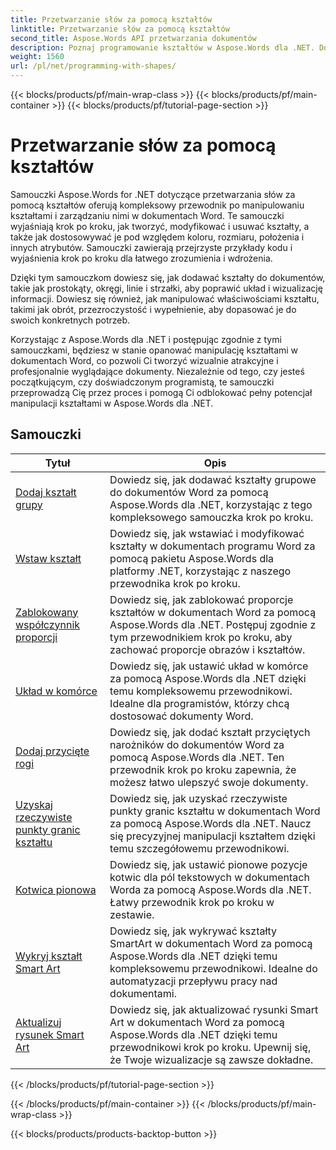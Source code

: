 ```yaml
---
title: Przetwarzanie słów za pomocą kształtów
linktitle: Przetwarzanie słów za pomocą kształtów
second_title: Aspose.Words API przetwarzania dokumentów
description: Poznaj programowanie kształtów w Aspose.Words dla .NET. Dowiedz się, jak manipulować kształtami i dostosowywać je w dokumentach Word, korzystając z samouczków krok po kroku i przykładowego kodu w języku C#.
weight: 1560
url: /pl/net/programming-with-shapes/
---
```


{{< blocks/products/pf/main-wrap-class >}}
{{< blocks/products/pf/main-container >}}
{{< blocks/products/pf/tutorial-page-section >}}

# Przetwarzanie słów za pomocą kształtów

Samouczki Aspose.Words for .NET dotyczące przetwarzania słów za pomocą kształtów oferują kompleksowy przewodnik po manipulowaniu kształtami i zarządzaniu nimi w dokumentach Word. Te samouczki wyjaśniają krok po kroku, jak tworzyć, modyfikować i usuwać kształty, a także jak dostosowywać je pod względem koloru, rozmiaru, położenia i innych atrybutów. Samouczki zawierają przejrzyste przykłady kodu i wyjaśnienia krok po kroku dla łatwego zrozumienia i wdrożenia.

Dzięki tym samouczkom dowiesz się, jak dodawać kształty do dokumentów, takie jak prostokąty, okręgi, linie i strzałki, aby poprawić układ i wizualizację informacji. Dowiesz się również, jak manipulować właściwościami kształtu, takimi jak obrót, przezroczystość i wypełnienie, aby dopasować je do swoich konkretnych potrzeb.

Korzystając z Aspose.Words dla .NET i postępując zgodnie z tymi samouczkami, będziesz w stanie opanować manipulację kształtami w dokumentach Word, co pozwoli Ci tworzyć wizualnie atrakcyjne i profesjonalnie wyglądające dokumenty. Niezależnie od tego, czy jesteś początkującym, czy doświadczonym programistą, te samouczki przeprowadzą Cię przez proces i pomogą Ci odblokować pełny potencjał manipulacji kształtami w Aspose.Words dla .NET.

 ## Samouczki
| Tytuł | Opis |
| --- | --- |
| [Dodaj kształt grupy](./add-group-shape/) | Dowiedz się, jak dodawać kształty grupowe do dokumentów Word za pomocą Aspose.Words dla .NET, korzystając z tego kompleksowego samouczka krok po kroku. |
| [Wstaw kształt](./insert-shape/) | Dowiedz się, jak wstawiać i modyfikować kształty w dokumentach programu Word za pomocą pakietu Aspose.Words dla platformy .NET, korzystając z naszego przewodnika krok po kroku. |
| [Zablokowany współczynnik proporcji](./aspect-ratio-locked/) | Dowiedz się, jak zablokować proporcje kształtów w dokumentach Word za pomocą Aspose.Words dla .NET. Postępuj zgodnie z tym przewodnikiem krok po kroku, aby zachować proporcje obrazów i kształtów. |
| [Układ w komórce](./layout-in-cell/) | Dowiedz się, jak ustawić układ w komórce za pomocą Aspose.Words dla .NET dzięki temu kompleksowemu przewodnikowi. Idealne dla programistów, którzy chcą dostosować dokumenty Word. |
| [Dodaj przycięte rogi](./add-corners-snipped/) | Dowiedz się, jak dodać kształt przyciętych narożników do dokumentów Word za pomocą Aspose.Words dla .NET. Ten przewodnik krok po kroku zapewnia, że możesz łatwo ulepszyć swoje dokumenty. |
| [Uzyskaj rzeczywiste punkty granic kształtu](./get-actual-shape-bounds-points/) | Dowiedz się, jak uzyskać rzeczywiste punkty granic kształtu w dokumentach Word za pomocą Aspose.Words dla .NET. Naucz się precyzyjnej manipulacji kształtem dzięki temu szczegółowemu przewodnikowi. |
| [Kotwica pionowa](./vertical-anchor/) | Dowiedz się, jak ustawić pionowe pozycje kotwic dla pól tekstowych w dokumentach Worda za pomocą Aspose.Words dla .NET. Łatwy przewodnik krok po kroku w zestawie.|
| [Wykryj kształt Smart Art](./detect-smart-art-shape/) | Dowiedz się, jak wykrywać kształty SmartArt w dokumentach Word za pomocą Aspose.Words dla .NET dzięki temu kompleksowemu przewodnikowi. Idealne do automatyzacji przepływu pracy nad dokumentami. |
| [Aktualizuj rysunek Smart Art](./update-smart-art-drawing/) | Dowiedz się, jak aktualizować rysunki Smart Art w dokumentach Word za pomocą Aspose.Words dla .NET dzięki temu przewodnikowi krok po kroku. Upewnij się, że Twoje wizualizacje są zawsze dokładne. |
{{< /blocks/products/pf/tutorial-page-section >}}

{{< /blocks/products/pf/main-container >}}
{{< /blocks/products/pf/main-wrap-class >}}

{{< blocks/products/products-backtop-button >}}
